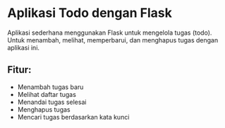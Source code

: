 # Aplikasi Todo dengan Flask

Aplikasi sederhana menggunakan Flask untuk mengelola tugas (todo). Untuk menambah, melihat, memperbarui, dan menghapus tugas dengan aplikasi ini.

## Fitur:
- Menambah tugas baru
- Melihat daftar tugas
- Menandai tugas selesai
- Menghapus tugas
- Mencari tugas berdasarkan kata kunci

